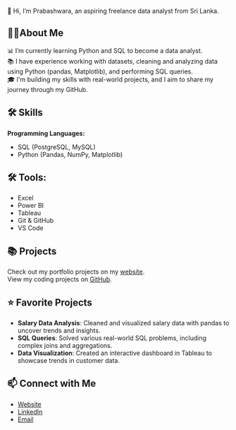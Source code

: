 👋 Hi, I’m Prabashwara, an aspiring freelance data analyst from Sri Lanka.

## 🙋‍♂**About Me**  
📊 I’m currently learning Python and SQL to become a data analyst.  
📚 I have experience working with datasets, cleaning and analyzing data using Python (pandas, Matplotlib), and performing SQL queries.  
🎓 I'm building my skills with real-world projects, and I aim to share my journey through my GitHub.  

## 🛠 **Skills**  
**Programming Languages:**  
- SQL (PostgreSQL, MySQL)  
- Python (Pandas, NumPy, Matplotlib)  

## 🛠 **Tools:**  
- Excel
- Power BI
- Tableau  
- Git & GitHub
- VS Code  

## 📚 **Projects**  
Check out my portfolio projects on my [website](#).  
View my coding projects on [GitHub](https://github.com/InduminaP).

## ⭐ **Favorite Projects**  
- **Salary Data Analysis**: Cleaned and visualized salary data with pandas to uncover trends and insights.  
- **SQL Queries**: Solved various real-world SQL problems, including complex joins and aggregations.  
- **Data Visualization**: Created an interactive dashboard in Tableau to showcase trends in customer data.

## 📫 **Connect with Me**  
- [Website](#)  
- [LinkedIn](https://www.linkedin.com/in/indumina-prabashwara/)  
- [Email](mailto:induminaprabashwara3@gmail.com)


<!---
InduminaP/InduminaP is a ✨ special ✨ repository because its `README.md` (this file) appears on your GitHub profile.
You can click the Preview link to take a look at your changes.
--->
